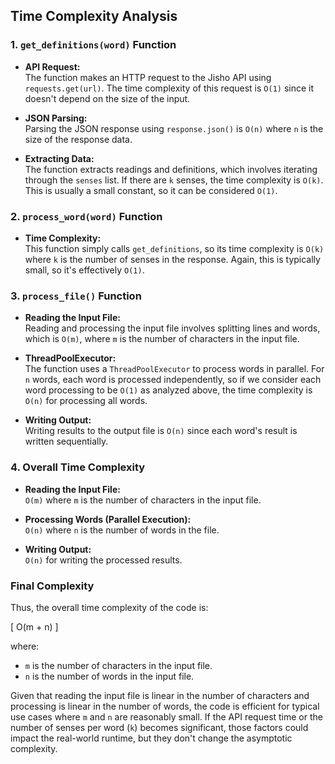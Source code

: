 ## Time Complexity Analysis

### 1. `get_definitions(word)` Function
- **API Request:**  
  The function makes an HTTP request to the Jisho API using `requests.get(url)`. The time complexity of this request is `O(1)` since it doesn't depend on the size of the input.
  
- **JSON Parsing:**  
  Parsing the JSON response using `response.json()` is `O(n)` where `n` is the size of the response data.
  
- **Extracting Data:**  
  The function extracts readings and definitions, which involves iterating through the `senses` list. If there are `k` senses, the time complexity is `O(k)`. This is usually a small constant, so it can be considered `O(1)`.

### 2. `process_word(word)` Function
- **Time Complexity:**  
  This function simply calls `get_definitions`, so its time complexity is `O(k)` where `k` is the number of senses in the response. Again, this is typically small, so it's effectively `O(1)`.

### 3. `process_file()` Function
- **Reading the Input File:**  
  Reading and processing the input file involves splitting lines and words, which is `O(m)`, where `m` is the number of characters in the input file.
  
- **ThreadPoolExecutor:**  
  The function uses a `ThreadPoolExecutor` to process words in parallel. For `n` words, each word is processed independently, so if we consider each word processing to be `O(1)` as analyzed above, the time complexity is `O(n)` for processing all words.
  
- **Writing Output:**  
  Writing results to the output file is `O(n)` since each word's result is written sequentially.

### 4. Overall Time Complexity
- **Reading the Input File:**  
  `O(m)` where `m` is the number of characters in the input file.
  
- **Processing Words (Parallel Execution):**  
  `O(n)` where `n` is the number of words in the file.
  
- **Writing Output:**  
  `O(n)` for writing the processed results.

### Final Complexity
Thus, the overall time complexity of the code is:

\[
O(m + n)
\]

where:
- `m` is the number of characters in the input file.
- `n` is the number of words in the input file.

Given that reading the input file is linear in the number of characters and processing is linear in the number of words, the code is efficient for typical use cases where `m` and `n` are reasonably small. If the API request time or the number of senses per word (`k`) becomes significant, those factors could impact the real-world runtime, but they don't change the asymptotic complexity.
